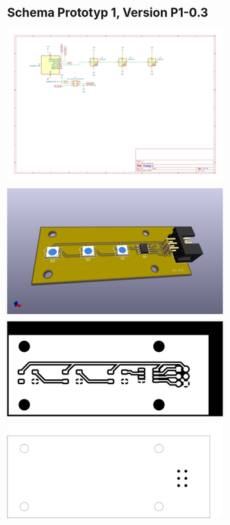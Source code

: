 
# Schema Prototyp 1, Version P1-0.3

![](Output/Spice.svg)

![](Output/Spice.png)

![](Output/Spice-F_Cu.svg)

![](Output/Spice-Edge_Cuts.svg)
